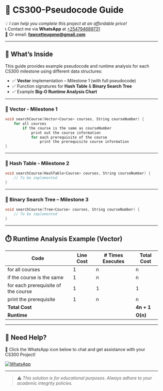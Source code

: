 # 📘 CS300-Pseudocode Guide

💡 *I can help you complete this project at an affordable price!*  
📞 Contact me via **WhatsApp** at [+254794689731](https://wa.me/254794689731)  
📧 Or email: **fawcetteugene@gmail.com**

---

## 📌 What’s Inside

This guide provides example pseudocode and runtime analysis for each CS300 milestone using different data structures:

- ✅ **Vector** implementation – Milestone 1 (with full pseudocode)
- ✅ Function signatures for **Hash Table** & **Binary Search Tree**
- ✅ Example **Big-O Runtime Analysis Chart**

---

### 🔹 Vector - Milestone 1
```cpp
void searchCourse(Vector<Course> courses, String courseNumber) {
    for all courses
        if the course is the same as courseNumber
            print out the course information
            for each prerequisite of the course
                print the prerequisite course information
}
```

---

### 🔹 Hash Table - Milestone 2
```cpp
void searchCourse(HashTable<Course> courses, String courseNumber) {
    // To be implemented
}
```

---

### 🔹 Binary Search Tree – Milestone 3
```cpp
void searchCourse(Tree<Course> courses, String courseNumber) {
    // To be implemented
}
```

---

## ⏱️ Runtime Analysis Example (Vector)

| Code                                 | Line Cost | # Times Executes | Total Cost |
|--------------------------------------|-----------|------------------|-------------|
| for all courses                      | 1         | n                | n           |
| if the course is the same            | 1         | n                | n           |
| for each prerequisite of the course | 1         | 1                | 1           |
| print the prerequisite               | 1         | n                | n           |
| **Total Cost**                       |           |                  | **4n + 1**   |
| **Runtime**                          |           |                  | **O(n)**     |

---

## 🤝 Need Help?

📲 Click the WhatsApp icon below to chat and get assistance with your CS300 Project!

[![WhatsApp](https://img.shields.io/badge/Chat%20on-WhatsApp-25D366?style=for-the-badge&logo=whatsapp&logoColor=white)](https://wa.me/254794689731)

---

> ⚠️ *This solution is for educational purposes. Always adhere to your academic integrity policies.*
